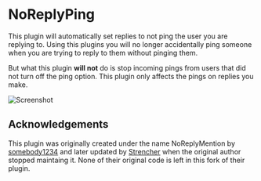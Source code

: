 # NoReplyPing

This plugin will automatically set replies to not ping the user you are replying to. Using this plugins you will no longer accidentally ping someone when you are trying to reply to them without pinging them.

But what this plugin **will not** do is stop incoming pings from users that did not turn off the ping option. This plugin only affects the pings on replies you make.

![Screenshot](https://raw.githubusercontent.com/BleedingBD/plugin-NoReplyPing/main/_meta/thumbnail.png)

## Acknowledgements

This plugin was originally created under the name NoReplyMention by [somebody1234](https://github.com/somebody1234) and later updated by [Strencher](https://github.com/Strencher/) when the original author stopped maintaing it. None of their original code is left in this fork of their plugin.
